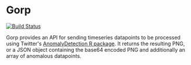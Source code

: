# Gorp

[![Build Status](https://travis-ci.org/schallert/gorp.svg?branch=master)](https://travis-ci.org/schallert/gorp)

Gorp provides an API for sending timeseries datapoints to be processed using Twitter's [AnomalyDetection R package](https://github.com/twitter/AnomalyDetection). It returns the resulting PNG, or a JSON object containing the base64 encoded PNG and additionally an array of anomalous datapoints.

